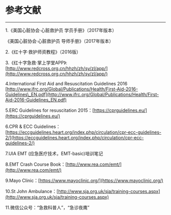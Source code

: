 # 参考文献

---

1.《美国心脏协会·心脏救护员 学员手册》（2017年版本）

《美国心脏协会·心脏救护员 导师手册》（2017年版本）

2.《红十字·救护师资教程》（2016版）

3.《红十字急救·掌上学堂APP》:[http://www.redcross.org.cn/hhzh/zh/sy/zl/app/](http://www.redcross.org.cn/hhzh/zh/sy/zl/app/)

4.International First Aid and Resuscitation Guidelines 2016  
[http://www.ifrc.org/Global/Publications/Health/First-Aid-2016-Guidelines\_EN.pdf](http://www.ifrc.org/Global/Publications/Health/First-Aid-2016-Guidelines_EN.pdf)

5.ERC Guidelines for resuscitation 2015：[https://cprguidelines.eu/](https://cprguidelines.eu/)

6.CPR & ECC Guidelines：[https://eccguidelines.heart.org/index.php/circulation/cpr-ecc-guidelines-2/](https://eccguidelines.heart.org/index.php/circulation/cpr-ecc-guidelines-2/)

7.UIA EMT \(应急医疗技术，EMT-basic\)培训笔记

8.EMT Crash Course Book：[http://www.rea.com/emt/](http://www.rea.com/emt/)

9.Mayo Clinic：[https://www.mayoclinic.org/](https://www.mayoclinic.org/)

10.St John Ambulance：[http://www.sja.org.uk/sja/training-courses.aspx](http://www.sja.org.uk/sja/training-courses.aspx)

11.微信公众号：“急救科普人”，“急诊夜鹰”

